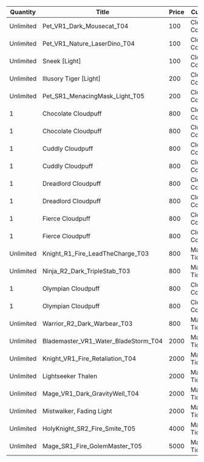 | Quantity | Title | Price | Currency |  Requirement |
| -------- | ----- | ----- | -------- |  ----------- |
| Unlimited | Pet_VR1_Dark_Mousecat_T04 | 100 | Cloudpuff Cookies |  |
| Unlimited | Pet_VR1_Nature_LaserDino_T04 | 100 | Cloudpuff Cookies |  |
| Unlimited | Sneek [Light] | 100 | Cloudpuff Cookies |  |
| Unlimited | Illusory Tiger [Light] | 200 | Cloudpuff Cookies |  |
| Unlimited | Pet_SR1_MenacingMask_Light_T05 | 200 | Cloudpuff Cookies |  |
| 1 | Chocolate Cloudpuff | 800 | Cloudpuff Cookies |  |
| 1 | Chocolate Cloudpuff | 800 | Cloudpuff Cookies |  |
| 1 | Cuddly Cloudpuff | 800 | Cloudpuff Cookies |  |
| 1 | Cuddly Cloudpuff | 800 | Cloudpuff Cookies |  |
| 1 | Dreadlord Cloudpuff | 800 | Cloudpuff Cookies |  |
| 1 | Dreadlord Cloudpuff | 800 | Cloudpuff Cookies |  |
| 1 | Fierce Cloudpuff | 800 | Cloudpuff Cookies |  |
| 1 | Fierce Cloudpuff | 800 | Cloudpuff Cookies |  |
| Unlimited | Knight_R1_Fire_LeadTheCharge_T03 | 800 | Magic Tickets |  |
| Unlimited | Ninja_R2_Dark_TripleStab_T03 | 800 | Magic Tickets |  |
| 1 | Olympian Cloudpuff | 800 | Cloudpuff Cookies |  |
| 1 | Olympian Cloudpuff | 800 | Cloudpuff Cookies |  |
| Unlimited | Warrior_R2_Dark_Warbear_T03 | 800 | Magic Tickets |  |
| Unlimited | Blademaster_VR1_Water_BladeStorm_T04 | 2000 | Magic Tickets |  |
| Unlimited | Knight_VR1_Fire_Retaliation_T04 | 2000 | Magic Tickets |  |
| Unlimited | Lightseeker Thalen | 2000 | Magic Tickets |  |
| Unlimited | Mage_VR1_Dark_GravityWell_T04 | 2000 | Magic Tickets |  |
| Unlimited | Mistwalker, Fading Light | 2000 | Magic Tickets |  |
| Unlimited | HolyKnight_SR2_Fire_Smite_T05 | 4000 | Magic Tickets |  |
| Unlimited | Mage_SR1_Fire_GolemMaster_T05 | 5000 | Magic Tickets |  |
